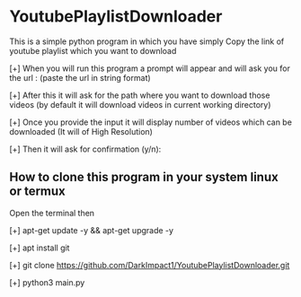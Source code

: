 # YoutubePlaylistDownloader


This is a simple python program in which you have simply
Copy the link of youtube playlist which you want to download





[+] When you will run this program a prompt will appear and will 
ask you for the url : (paste the url in string format)


[+] After this it will ask for the path where you want to download
those videos (by default it will download videos in current working directory)

[+] Once you provide the input it will display 
number of videos which can be downloaded (It will of High Resolution)

[+] Then it will ask for confirmation (y/n):

## How to clone this program in your system linux or termux 

Open the terminal then 

[+] apt-get update -y && apt-get upgrade -y

[+] apt install git 

[+] git clone https://github.com/DarkImpact1/YoutubePlaylistDownloader.git

[+] python3 main.py
